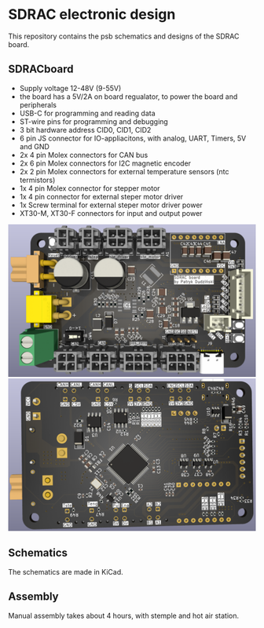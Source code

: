  
# SDRAC electronic design
This repository contains the psb schematics and designs of the SDRAC board.

## SDRACboard
- Supply voltage 12-48V (9-55V)
- the board has a 5V/2A on board regualator, to power the board and peripherals
- USB-C for programming and reading data
- ST-wire pins for programming and debugging
- 3 bit hardware address CID0, CID1, CID2
- 6 pin JS connector for IO-appliacitons, with analog, UART, Timers, 5V and GND
- 2x 4 pin Molex connectors for CAN bus
- 2x 6 pin Molex connectors for I2C magnetic encoder
- 2x 2 pin Molex connectors for external temperature sensors (ntc termistors)
- 1x 4 pin Molex connector for stepper motor
- 1x 4 pin connector for external steper motor driver
- 1x Screw terminal for external steper motor driver power
- XT30-M, XT30-F  connectors for input and output power

![img](img/pc_top.png)
![img](img/pc_bot.png)

## Schematics
The schematics are made in KiCad.

## Assembly
Manual assembly takes about 4 hours, with stemple and hot air station.
